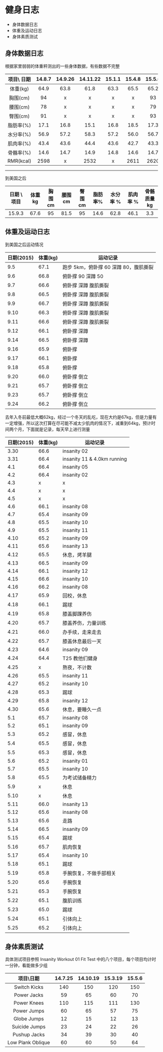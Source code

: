 # 健身日志

<!-- MarkdownTOC -->

- 身体数据日志
- 体重及运动日志
- 身体素质测试

<!-- /MarkdownTOC -->

## 身体数据日志

根据家里弱弱的体重秤测出的一些身体数据，有些数据不完整

项目\ 日期 | 14.8.7 | 14.9.26 | 14.11.22 | 15.1.1 | 15.4.8 | 15.5.6
:---: | :---: | :---: | :---: | :---: | :---: | :---:
体重(kg) | 64.9 | 63.8 | 61.8 | 63.3| 65.5 | 65.2
胸围(cm) | 94 | x | x | x | x | 93
腰围(cm) | 78 | x | x | x | x | 79
臀围(cm) | 91 | x | x | x | x | 93
脂肪率(%) | 17.1 | 16.8 | 15.1 | 16.8 | 18.5 | 17.3
水分率(%) | 56.9 | 57.2 | 58.3 | 57.2 | 56.0 | 56.7
肌肉率(%) | 43.4 | 43.6 | 44.4 | 43.6 | 42.7 | 43.3
骨骼率(%) | 14.6 | 14.7 | 14.9 | 14.8 | 14.6 | 14.7
RMR(kcal) | 2598 | x | 2532 | x | 2611 | 2620

---

到美国之后

日期 \ 项目 | 体重 kg | 胸围 cm | 腰围 cm | 臀围 cm | 脂肪率%  | 水分率 % | 肌肉率 % | 骨骼质量 kg
:---: | :---: | :---: | :---: | :---: | :---: | :---: | :---: | :---:
15.9.3 | 67.6 | 95 | 81.5 | 95 | 14.6 | 62.8 | 46.1 | 3.3



## 体重及运动日志

到美国之后运动情况

日期(2015) | 体重(kg) | 运动记录
---|---|---
9.5 | 67.1 | 跑步 5km，俯卧撑 60 深蹲 80，腹肌撕裂
9.6 | 66.8 | 俯卧撑 90 深蹲 50
9.7 | 66.6 | 俯卧撑 深蹲 腹肌撕裂
9.8 | 66.5 | 俯卧撑 深蹲 腹肌撕裂
9.9 | 66.7 | 俯卧撑 深蹲 腹肌撕裂
9.10 | 66.3 | 俯卧撑 深蹲 腹肌撕裂
9.11 | 66.6 | 俯卧撑 深蹲 腹肌撕裂
9.12 | 66.1 | 俯卧撑 深蹲
9.14 | 66.5 | 俯卧撑 深蹲
9.16 | 65.9 | 俯卧撑
9.17 | 66.1 | 俯卧撑
9.18 | 65.8 | 俯卧撑
9.20 | 66.0 | 俯卧撑 倒立
9.21 | 65.7 | 俯卧撑 倒立
9.23 | 65.7 | 俯卧撑 倒立
9.24 | 66.2 | 俯卧撑 倒立


去年入冬前最低大概62kg，经过一个冬天的乱吃，现在大约是67kg，但是力量有一定增强，所以这次打算在尽可能不减太少肌肉的情况下，减重到64kg，预计时间两个月，下面就是记录，每天早上进行测量

日期(2015) | 体重(kg) | 运动记录
---|---|---
3.30 | 66.6 | insanity 02
3.31 | 66.4 | insanity 11 & 4.0km running
4.1 | 66.4 | insanity 05
4.2 | 66.4 | insanity 02
4.3 | x | x
4.4 | x | x
4.5 | x | x
4.6 | 66.1 | insanity 08
4.7 | 65.4 | insanity 09
4.8 | 65.5 | insanity 10
4.9 | 65.5 | insanity 11
4.10 | 65.2 | insanity 09
4.11 | 65.6 | insanity 13
4.12 | 65.5 | 休息，烤羊腿
4.13 | 66.5 | insanity 09
4.14 | 66.1 | insanity 12
4.15 | 66.6 | insanity 10
4.16 | 66.2 | insanity 08
4.17 | 65.9 | 回校，休息
4.18 | 66.1 | 踢球
4.19 | 65.8 | 膝盖脚踝养伤
4.20 | 65.7 | 膝盖养伤，力量训练
4.21 | 66.0 | 办手续，走来走去
4.22 | 65.7 | 膝盖休息最后一天
4.23 | 64.6 | insanity 09
4.24 | 64.4 | T25 教他们健身
4.25 | x | 熬夜，不计数
4.26 | 65.5 | insanity 11
4.27 | 65.2 | insanity 10
4.28 | 65.3 | 踢球
4.29 | 65.8 | insanity 12
4.30 | 65.6| 休息，要睡久一点
5.1 | 65.7 | insanity 08
5.2 | 65.1 | insanity 09
5.3 | 65.2 | 感冒，休息
5.4 | 65.5 | 感冒，休息
5.5 | 65.3 | 感冒，休息
5.6 | 65.2 | insanity 01
5.7 | 65.5 | insanity 10
5.8 | 65.5 | 为考试储备精力
5.9 | x | 休息
5.10 | x | 休息
5.11 | 66.0 | insanity 13
5.12 | 65.6 | insanity 08
5.13 | 65.6 | 走路
5.14 | 66.5 | insanity 09
5.15 | 65.4 | 踢球
5.16 | 65.7 | 肌肉恢复
5.17 | 65.4 | insanity 10
5.18 | 65.1 | 踢球
5.19 | 65.8 | 手腕恢复，不做手部相关
5.20 | 65.6 | 手腕恢复
5.21 | 65.3 | 手腕恢复
5.22 | 65.1 | 腹肌训练
5.23 | 65.0 | 踢球
5.24 | 65.1 | 引体向上
5.25 | 65.2 | 引体向上


## 身体素质测试

具体测试项目参照 Insanity Workout 01 Fit Test 中的八个项目，每个项目均计时一分钟，看能做多少组

项目\日期 | 14.7.25 | 14.10.19 | 15.3.19 | 15.5.6
:---: | :---: | :---: | :---: | :---:
Switch Kicks | 140 | 150 | 120 | 150
Power Jacks | 59 | 65 | 60 | 70
Power Knees | 110 | 115 | 111 | 130
Power Jumps | 60 | 65 | 57 | 75
Globe Jumps | 12 | 15 | 12 | 13
Suicide Jumps | 23 | 24 | 22 | 26
Pushup Jacks | 34 | 39 | 30 | 40
Low Plank Oblique | 60 | 60 | 50 | 64


